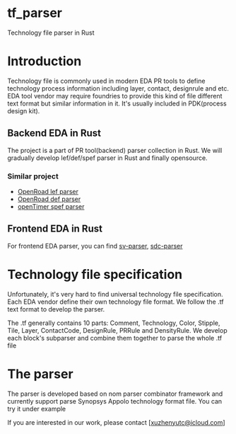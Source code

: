 # tf_parser
Technology file parser in Rust

# Introduction
Technology file is commonly used in modern EDA PR tools to define technology process information including layer, contact, designrule and etc. EDA tool vendor may require foundries to provide this kind of file different text format but similar information in it. It's usually included in PDK(process design kit).

## Backend EDA in Rust
The project is a part of PR tool(backend) parser collection in Rust. We will gradually develop lef/def/spef parser in Rust and finally opensource. 

### Similar project
 * [OpenRoad lef parser](https://github.com/The-OpenROAD-Project/lef)
 * [OpenRoad def parser](https://github.com/The-OpenROAD-Project/def)
 * [openTimer spef parser](https://github.com/OpenTimer/Parser-SPEF)

## Frontend EDA in Rust
For frontend EDA parser, you can find [sv-parser](https://github.com/dalance/sv-parser), [sdc-parser](https://github.com/dalance/sdc-parser)

# Technology file specification
Unfortunately, it's very hard to find universal technology file specification. Each EDA vendor define their own technology file format. We follow the .tf text format to develop the parser. 

The .tf generally contains 10 parts: Comment, Technology, Color, Stipple, Tile, Layer, ContactCode, DesignRule, PRRule and DensityRule. We develop each block's subparser and combine them together to parse the whole .tf file

# The parser

The parser is developed based on nom parser combinator framework and currently support parse Synopsys Appolo technology format file. You can try it under example

If you are interested in our work, please contact [xuzhenyutc@icloud.com]
